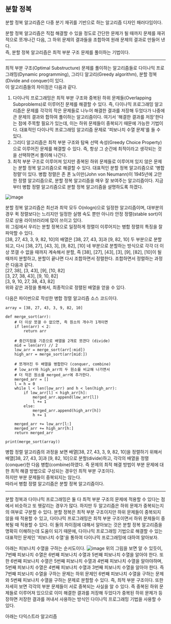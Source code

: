 ## 분할 정복
분할 정복 알고리즘은 다중 분기 재귀를 기반으로 하는 알고리즘 디자인 패러다임이다.  
  
분할 정복 알고리즘은 직접 해결할 수 있을 정도로 간단한 문제가 될 때까지 문제를 재귀적으로 쪼개나간 다음, 그 하위 문제의 결과들을 조합하여 원래 문제의 결과로 만들어 낸다.  
즉, 분할 정복 알고리즘은 최적 부분 구조 문제를 풀이하는 기법이다.

----

최적 부분 구조(Optimal Substructure) 문제를 풀이하는 알고리즘들로 다이나믹 프로그래밍(Dynamic programming), 그리디 알고리(Greedy algorithm), 분할 정복(Divide and conquer)이 있다.   
이 알고리즘들의 차이점은 다음과 같다.  

1. 다이나믹 프로그래밍은 최적 부분 구조와 중복된 하위 문제들(Overlapping Subproblems)로 이루어진 문제를 해결할 수 있다. 즉, 다이나믹 프로그래밍 알고리즘은 문제를 각각의 작은 문제들로 나누어 해결한 결과를 저장해 두었다가 나중에 큰 문제의 결과와 합하여 풀이하는 알고리즘이다. 여기서 '해결한 결과를 저장'한다는 점에 주목할 필요가 있는데, 이는 하위 문제들이 중복되기 때문에 가능한 기법이다. 대표적인 다이나믹 프로그래밍 알고리즘 문제로 '피보나치 수열 문제'를 들 수 있다.
2. 그리디 알고리즘은 최적 부분 구조와 탐욕 선택 속성(Greedy Choice Property)으로 이루어진 문제를 해결할 수 있다. 즉, 항상 그 순간에 최적이라고 생각되는 것을 선택하면서 풀이해 나간다.
3. 최적 부분 구조로 이루어져 있지만 중복된 하위 문제들로 이루어져 있지 않은 문제는 분할 정복 알고리즘으로 해결할 수 있다. 대표적인 분할 정복 알고리즘으로 '병합 정렬'이 있다. 병합 정렬은 존 폰 노이만(John von Neumann)이 1945년에 고안한 정렬 알고리즘으로, 분할 정복 알고리즘을 매우 잘 보여주는 알고리즘이다. 지금부터 병합 정렬 알고리즘으로 분할 정복 알고리즘을 설명하도록 하겠다.

![image](https://user-images.githubusercontent.com/49744558/148671581-b08a73f7-6363-4ce7-98b4-f0d436611793.png)

분할 정복 알고리즘은 최선과 최악 모두 O(nlogn)으로 일정한 알고리즘이며, 대부분의 경우 퀵 정렬보다는 느리지만 일정한 실행 속도 뿐만 아니라 안정 정렬(stable sort)이므로 상용 라이브러리에 많이 쓰이고 있다.  
위 그림에서 우리는 분할 정복으로 일정하게 정렬이 이루어지는 병합 정렬의 특징을 잘 파악할 수 있다.  
[38, 27, 43, 3, 9, 82, 10]의 배열은 [38, 27, 43, 3]과 [9, 82, 10] 두 부분으로 분할되고, 다시 [38, 27], [43, 3], [9, 82], [10] 네 부분으로 분할하는 방식으로 각각 더 이상 쪼갤 수 없을 때까지 계속해서 분할, 즉 [38], [27], [43], [3], [9], [82], [10]이 될 때까지 분할하고, 분할이 끝나면 다시 조합하면서 정렬한다. 조합하면서 정렬하는 과정은 다음과 같다.  
[27, 38], [3, 43], [9], [10, 82]  
[3, 27, 38, 43], [9, 10, 82]  
[3, 9, 10, 27, 38, 43, 82]  
위와 같은 과정을 통해서, 최종적으로 정렬된 배열을 얻을 수 있다.  

다음은 파이썬으로 작성한 병합 정렬 알고리즘 소스 코드이다.
```
array = [38, 27, 43, 3, 9, 82, 10]

def merge_sort(arr):
    # 더 이상 쪼갤 수 없으면, 즉 원소의 개수가 1개이면 
    if len(arr) < 2:
        return arr
    
    # 중간지점을 기준으로 배열을 2개로 쪼갠다 (divide)
    mid = len(arr) // 2
    low_arr = merge_sort(arr[:mid])
    high_arr = merge_sort(arr[mid:])
    
    # 쪼개어진 두 배열을 병합한다 (conquer, combine)
    # low_arr와 high_arr의 두 원소를 비교해 나가면서
    # 더 작은 원소를 merged_arr에 추가한다.
    merged_arr = []
    l = h = 0
    while l < len(low_arr) and h < len(high_arr):
        if low_arr[l] < high_arr[h]:
            merged_arr.append(low_arr[l])
            l += 1
        else:
            merged_arr.append(high_arr[h])
            h += 1

    merged_arr += low_arr[l:]
    merged_arr += high_arr[h:]
    return merged_arr

print(merge_sort(array))
```

병합 정렬 알고리즘의 과정을 보면 배열[38, 27, 43, 3, 9, 82, 10]을 정렬하기 위해서 배열[38, 27, 43, 3]과 [9, 82, 10]으로 분할(divide)하고, 각각의 배열을 정렬(conquer)한 다음 병합(combine)하였다.
즉 문제의 최적 해결 방법이 부분 문제에 대한 최적 해결 방법으로 구성되는 경우인 최적 부분 구조이다.  
하지만 부분 문제들이 중복되지는 않는다.  
따라서 병합 정렬 알고리즘은 분할 정복 알고리즘이다.  

---
분할 정복과 다이나믹 프로그래밍은 둘 다 최적 부분 구조의 문제에 적용할 수 있다는 점에서 비슷하고 또 헷갈리는 경우가 많다. 하지만 두 알고리즘은 하위 문제가 중복되는지의 여부로 구분할 수 있다. 분할 정복은 최적 부분 구조이지만 하위 문제들이 중복되지 않을 때 적용할 수 있고, 다이나믹 프로그래밍은 최적 부분 구조이면서 하위 문제들이 중복될 때 적용할 수 있다. 이 둘의 차이점에 대해서 알아보는 것은 분할 정복 알고리즘을 명확히 이해하는데 도움이 되기 때문에, 다이나믹 프로그래밍 기법으로 해결할 수 있는 대표적인 문제인 '피보나치 수열'을 통하여 다이나믹 프로그래밍에 대하여 알아보자.

아래는 피보나치 수열을 구하는 순서도이다.
![image](https://user-images.githubusercontent.com/49744558/148672662-8aefe97b-c3a6-4fd9-89a4-06bf522173c3.png)
위의 그림을 보면 알 수 있듯이, 7번째 피보나치 수열은 6번째 피보나치 수열과 5번째 피보나치 수열을 알아야 한다. 또한 6번째 피보나치 수열은 5번째 피보나치 수열과 4번째 피보나치 수열을 알아야하며, 5번째 피보나치 수열은 4번째 피보나치 수열과 3번째 피보나치 수열을 알아야 한다. 즉 7번째 피보나치 수열을 구하는 문제는 하위 문제인 6번째 피보나치 수열을 구하는 문제와 5번째 피보나치 수열을 구하는 문제로 분할할 수 있다. 즉, 최적 부분 구조이다. 또한 자세히 보면 각각의 부분 문제들이 서로 중복되는 사실을 알 수 있다. 즉 중복된 하위 문제들로 이루어져 있으므로 이미 해결한 결과를 저장해 두었다가 중복된 하위 문제가 등장하면 저장한 결과를 꺼내서 사용하는 방식인 다이나믹 프로그래밍 기법을 사용할 수 있다.

아래는 다익스트라 알고리즘 












